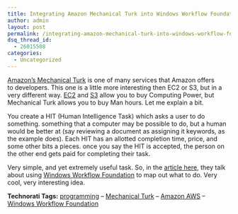 ```yaml
---
title: Integrating Amazon Mechanical Turk into Windows Workflow Foundation
author: admin
layout: post
permalink: /integrating-amazon-mechanical-turk-into-windows-workflow-foundation/
dsq_thread_id:
  - 26015508
categories:
  - Uncategorized
---
```

[Amazon&#8217;s Mechanical Turk][1] is one of&nbsp;many services that Amazon&nbsp;offers to&nbsp;developers. This one is a little more interesting then EC2 or S3, but in a very different way. [EC2][2] and [S3][3] allow you to buy Computing Power, but Mechanical Turk allows you to buy Man hours. Let me explain a bit.

You create a HIT (Human Intelligence Task) which asks a user to do something. something that a computer may be possible to do, but a human would be better at (say&nbsp;reviewing a document as assigning it keywords, as the example does). Each HIT has an allotted completion time, price, and some other bits a pieces. once you say the HIT is accepted, the person on the other end gets paid for completing their task. 

Very simple, and yet extremely useful task. So, in the [article here][4], they talk about using [Windows Workflow Foundation][5] to map out what to do. Very cool, very interesting idea. </p> 

**Technorati Tags:** <a href="http://technorati.com/tag/programming" rel="tag">programming</a> &#8211; <a href="http://technorati.com/tag/Mechanical%20Turk" rel="tag">Mechanical Turk</a> &#8211; <a href="http://technorati.com/tag/Amazon%20AWS" rel="tag">Amazon AWS</a> &#8211; <a href="http://technorati.com/tag/Windows%20Workflow%20Foundation" rel="tag">Windows Workflow Foundation</a>

 [1]: http://www.amazon.com/Mechanical-Turk-AWS-home-page/b/ref=sc_fe_l_2/002-2787390-9969626?ie=UTF8&node=15879911&no=3435361&me=A36L942TSJ2AJA
 [2]: http://www.amazon.com/ec2
 [3]: http://www.amazon.com/s3
 [4]: http://developer.amazonwebservices.com/connect/entry.jspa?externalID=635&categoryID=56
 [5]: http://msdn2.microsoft.com/en-us/netframework/aa663328